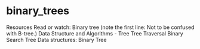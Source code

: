 # binary_trees
Resources Read or watch:  Binary tree (note the first line: Not to be confused with B-tree.) Data Structure and Algorithms - Tree Tree Traversal Binary Search Tree Data structures: Binary Tree
